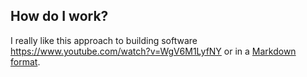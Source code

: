 ## How do I work?

I really like this approach to building software https://www.youtube.com/watch?v=WgV6M1LyfNY or in a [Markdown format](https://github.com/0atman/noboilerplate/blob/main/scripts/34-Plain-Text-Team.md).


